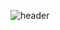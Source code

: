 ![header](https://capsule-render.vercel.app/api?type=waving&color=auto&height=300&section=header&text=Harin%20render&fontSize=90)

<!-- ### Hi there 👋 -->

<!--
**jxharin/jxharin** is a ✨ _special_ ✨ repository because its `README.md` (this file) appears on your GitHub profile.

Here are some ideas to get you started:

- 🔭 I’m currently working on ...
- 🌱 I’m currently learning ...
- 👯 I’m looking to collaborate on ...
- 🤔 I’m looking for help with ...
- 💬 Ask me about ...
- 📫 How to reach me: ...
- 😄 Pronouns: ...
- ⚡ Fun fact: ...
-->
